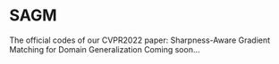 # SAGM
The official codes of our CVPR2022 paper: Sharpness-Aware Gradient Matching for Domain Generalization
Coming soon...
